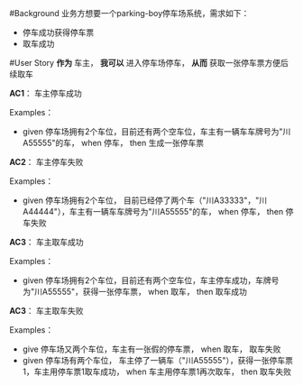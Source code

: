 #Background
业务方想要一个parking-boy停车场系统，需求如下：
* 停车成功获得停车票
* 取车成功


#User Story
**作为** 车主， **我可以** 进入停车场停车， **从而** 获取一张停车票方便后续取车

**AC1**： 车主停车成功

Examples：
* given 停车场拥有2个车位，目前还有两个空车位，车主有一辆车车牌号为"川A55555"的车， when 停车， then 生成一张停车票
  
**AC2**： 车主停车失败

Examples：
* given 停车场拥有2个车位， 目前已经停了两个车（"川A33333"，"川A44444"），车主有一辆车车牌号为"川A55555"的车， when 停车， then 停车失败

**AC3**： 车主取车成功

Examples：
* given 停车场拥有2个车位，目前还有两个空车位，车主停车成功，车牌号为"川A55555"，获得一张停车票， when 取车， then 取车成功

**AC3**： 车主取车失败

Examples：
* give 停车场又两个车位，车主有一张假的停车票， when 取车， 取车失败
* given 停车场有两个车位， 车主停了一辆车（"川A55555"），获得一张停车票1，车主用停车票1取车成功， 
when 车主用停车票1再次取车， then 取车失败


